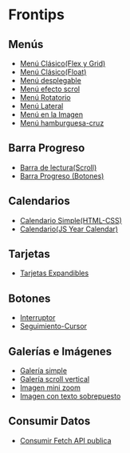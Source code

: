 # Frontips

## Menús
- [Menú Clásico(Flex y Grid)](https://github.com/Unai-Git/Frontips/tree/main/Men%C3%BAs/Men%C3%BA%20Cl%C3%A1sico(Flex-Grid))
- [Menú Clásico(Float)](https://github.com/Unai-Git/Frontips/tree/main/Men%C3%BAs/Men%C3%BA%20Cl%C3%A1sico(Float))
- [Menú desplegable](https://github.com/Unai-Git/Frontips/tree/main/Men%C3%BAs/Men%C3%BA%20desplegable)
- [Menú efecto scrol](https://github.com/Unai-Git/Frontips/tree/main/Men%C3%BAs/Men%C3%BA%20efecto%20scroll)
- [Menú Rotatorio](https://github.com/Unai-Git/Frontips/tree/main/Men%C3%BAs/Men%C3%BA%20Rotatorio)
- [Menú Lateral](https://github.com/Unai-Git/Frontips/tree/main/Men%C3%BAs/Men%C3%BA%20Lateral)
- [Menú en la Imagen](https://github.com/Unai-Git/Frontips/tree/main/Men%C3%BAs/Men%C3%BA%20en%20la%20Imagen)
- [Menú hamburguesa-cruz](https://github.com/Unai-Git/Frontips/tree/main/Men%C3%BAs/Men%C3%BA%20hamburguesa-cruz)

## Barra Progreso
- [Barra de lectura(Scroll)](https://github.com/Unai-Git/Frontips/tree/main/Barra%20Progreso/Barra%20de%20lectura(Scroll))
- [Barra Progreso (Botones)](https://github.com/Unai-Git/Frontips/tree/main/Barra%20Progreso/Barra%20Progreso%20Botones)

## Calendarios
- [Calendario Simple(HTML-CSS)](https://github.com/Unai-Git/Frontips/tree/main/Calendario/Calendario%20Simple(HTML-CSS))
- [Calendario(JS Year Calendar)](https://github.com/Unai-Git/Frontips/tree/main/Calendario/Calendario(JS%20Year%20Calendar))

## Tarjetas
- [Tarjetas Expandibles](https://github.com/Unai-Git/Frontips/tree/main/Tarjetas/Tarjetas%20Expandibles)

## Botones
- [Interruptor](https://github.com/Unai-Git/Frontips/tree/main/Botones/Interruptor)
- [Seguimiento-Cursor](https://github.com/Unai-Git/Frontips/tree/main/Botones/Seguimiento-Cursor)

## Galerías e Imágenes
- [Galería simple](https://github.com/Unai-Git/Frontips/tree/main/Galer%C3%ADas/Galer%C3%ADa%20simple)
- [Galería scroll vertical](https://github.com/Unai-Git/Frontips/tree/main/Galer%C3%ADas%20e%20Im%C3%A1genes/Galer%C3%ADa%20scroll%20vertical)
- [Imagen mini zoom](https://github.com/Unai-Git/Frontips/tree/main/Galer%C3%ADas%20e%20Im%C3%A1genes/Imagen%20mini%20zoom)
- [Imagen con texto sobrepuesto](https://github.com/Unai-Git/Frontips/tree/main/Galer%C3%ADas%20e%20Im%C3%A1genes/Imagen%20con%20texto%20sobrepuesto)

## Consumir Datos
- [Consumir Fetch API publica](https://github.com/Unai-Git/Frontips/tree/main/API)